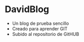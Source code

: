 # DavidBlog
* Un blog de prueba sencillo
* Creado para aprender GIT
* Subido al repositorio de GitHUB



